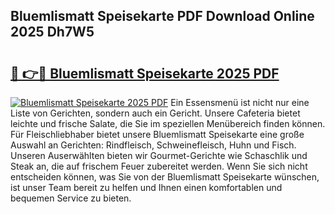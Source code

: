## Bluemlismatt Speisekarte PDF Download Online 2025 Dh7W5

# <h2><a href="http://gc9cjk2.nevu.top/?p=Bluemlismatt+Speisekarte">🔗 👉🔴 Bluemlismatt Speisekarte 2025 PDF</a></h2>

[![Bluemlismatt Speisekarte 2025 PDF](https://i.imgur.com/dBaPXMq.png)](http://gc9cjk2.nevu.top/?p=Bluemlismatt+Speisekarte)
Ein Essensmenü ist nicht nur eine Liste von Gerichten, sondern auch ein Gericht. Unsere Cafeteria bietet leichte und frische Salate, die Sie im speziellen Menübereich finden können. Für Fleischliebhaber bietet unsere Bluemlismatt Speisekarte eine große Auswahl an Gerichten: Rindfleisch, Schweinefleisch, Huhn und Fisch. Unseren Auserwählten bieten wir Gourmet-Gerichte wie Schaschlik und Steak an, die auf frischem Feuer zubereitet werden. Wenn Sie sich nicht entscheiden können, was Sie von der Bluemlismatt Speisekarte wünschen, ist unser Team bereit zu helfen und Ihnen einen komfortablen und bequemen Service zu bieten.
